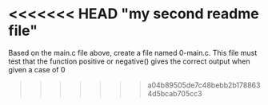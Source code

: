<<<<<<< HEAD
"my second readme file"
=======
Based on the main.c file above, create a file named 0-main.c. This file must test that the function positive or negative() gives the correct output when given a case of 0
>>>>>>> a04b89505de7c48bebb2b1788634d5bcab705cc3
